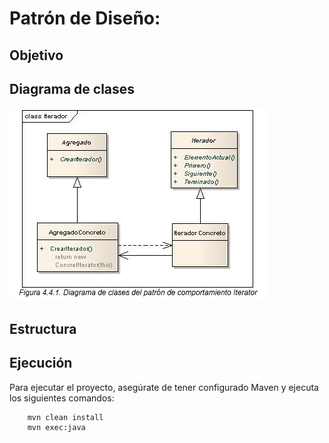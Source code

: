 # Patrón de Diseño: 

## Objetivo


## Diagrama de clases
![Diagrama de clases del patrón de comportamiento ](src/main/resources/img/image.png)

## Estructura

## Ejecución
Para ejecutar el proyecto, asegúrate de tener configurado Maven y ejecuta los siguientes comandos:
```bash
    mvn clean install
    mvn exec:java
